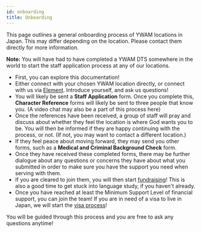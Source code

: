 ```yaml
---
id: onboarding
title: Onboarding
---
```


This page outlines a general onboarding process of YWAM locations in Japan. This may differ depending on the location. Please contact them directly for more information.

**Note:** You will have had to have completed a YWAM DTS somewhere in the world to start the staff application process at any of our locations.

- First, you can explore this documentation!
- Either connect with your chosen YWAM location directly, or connect with us via [Element](https://matrix.to/#/#ywamjapan-general:matrix.org). Introduce yourself, and ask us questions!
- You will likely be sent a **Staff Application** form. Once you complete this, **Character Reference** forms will likely be sent to three people that know you. (A video chat may also be a part of this process here)
- Once the references have been received, a group of staff will pray and discuss about whether they feel the location is where God wants you to be. You will then be informed if they are happy continuing with the process, or not. (If not, you may want to contact a different location.)
- If they feel peace about moving forward, they may send you other forms, such as a **Medical and Criminal Background Check** form.
- Once they have received these completed forms, there may be further dialogue about any questions or concerns they have about what you submitted in order to make sure you have the support you need when serving with them.
- If you are cleared to join them, you will then start [fundraising](fundraising.md)! This is also a good time to get stuck into language study, if you haven't already.
- Once you have reached at least the Minimum Support Level of financial support, you can join the team! If you are in need of a visa to live in Japan, we will start the [visa process](visaApply.md)!

You will be guided through this process and you are free to ask any questions anytime!
